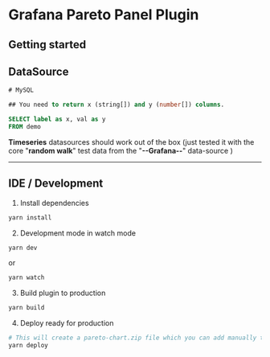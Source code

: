 # Grafana Pareto Panel Plugin

## Getting started

## DataSource

```sql
# MySQL 

## You need to return x (string[]) and y (number[]) columns.

SELECT label as x, val as y
FROM demo
```

**Timeseries** datasources should work out of the box (just tested it with the core "**random walk**" test data from the "**--Grafana--**" data-source )

---

## IDE / Development

1. Install dependencies
```BASH
yarn install
```
2. Development mode in watch mode
```BASH
yarn dev
```
or
```BASH
yarn watch
```
3. Build plugin to production
```BASH
yarn build
```
4. Deploy ready for production

```BASH
# This will create a pareto-chart.zip file which you can add manually to your Grafana environment.
yarn deploy
```